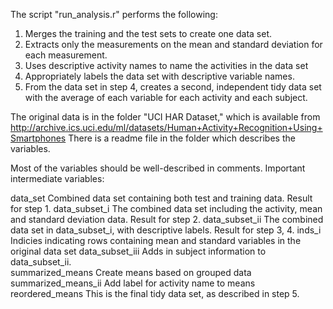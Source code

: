 The script "run_analysis.r" performs the following:

 1. Merges the training and the test sets to create one data set.
 2. Extracts only the measurements on the mean and standard deviation for each measurement. 
 3. Uses descriptive activity names to name the activities in the data set
 4. Appropriately labels the data set with descriptive variable names. 
 5. From the data set in step 4, creates a second, independent tidy data set with the average of each variable for each activity and each subject.

 The original data is in the folder "UCI HAR Dataset," which is available from http://archive.ics.uci.edu/ml/datasets/Human+Activity+Recognition+Using+Smartphones
 There is a readme file in the folder which describes the variables.

 Most of the variables should be well-described in comments. Important intermediate variables:
 
data_set			Combined data set containing both test and training data. Result for step 1.
data_subset_i		The combined data set including the activity, mean and standard deviation data. Result for step 2.
data_subset_ii		The combined data set in data_subset_i, with descriptive labels. Result for step 3, 4.
inds_i				Indicies indicating rows containing mean and standard variables in the original data set
data_subset_iii		Adds in subject information to data_subset_ii.	
summarized_means	Create means based on grouped data
summarized_means_ii	Add label for activity name to means
reordered_means		This is the final tidy data set, as described in step 5.